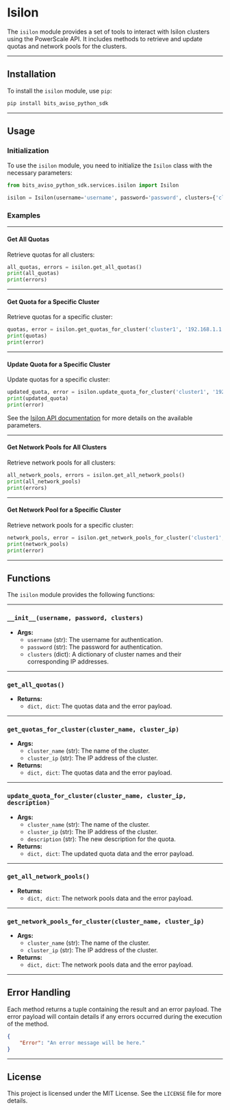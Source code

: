 # Isilon

The `isilon` module provides a set of tools to interact with Isilon clusters using the PowerScale API.
It includes methods to retrieve and update quotas and network pools for the clusters.

---

## Installation

To install the `isilon` module, use `pip`:

```sh
pip install bits_aviso_python_sdk
```

---

## Usage

### Initialization

To use the `isilon` module, you need to initialize the `Isilon` class with the necessary parameters:

```python
from bits_aviso_python_sdk.services.isilon import Isilon

isilon = Isilon(username='username', password='password', clusters={'cluster1': '192.168.1.1', 'cluster2': '192.168.1.2'})
```

### Examples

---

#### Get All Quotas

Retrieve quotas for all clusters:

```python
all_quotas, errors = isilon.get_all_quotas()
print(all_quotas)
print(errors)
```

---

#### Get Quota for a Specific Cluster

Retrieve quotas for a specific cluster:

```python
quotas, error = isilon.get_quotas_for_cluster('cluster1', '192.168.1.1')
print(quotas)
print(error)
```

---

#### Update Quota for a Specific Cluster

Update quotas for a specific cluster:

```python
updated_quota, error = isilon.update_quota_for_cluster('cluster1', '192.168.1.1', description='new quota description')
print(updated_quota)
print(error)
```
See the [Isilon API documentation](https://developer.dell.com/apis/4088/versions/9.5.0/9.5.0.0_ISLANDER_OAS2.json/paths/~1platform~115~1quota~1quotas~1%7Bv15QuotaQuotaId%7D/put) for more details on the available parameters.

---

#### Get Network Pools for All Clusters

Retrieve network pools for all clusters:

```python
all_network_pools, errors = isilon.get_all_network_pools()
print(all_network_pools)
print(errors)
```

---

#### Get Network Pool for a Specific Cluster

Retrieve network pools for a specific cluster:

```python
network_pools, error = isilon.get_network_pools_for_cluster('cluster1', '192.168.1.1')
print(network_pools)
print(error)
```

---

## Functions

The `isilon` module provides the following functions:

---

### `__init__(username, password, clusters)`
- **Args:**
  - `username` (str): The username for authentication.
  - `password` (str): The password for authentication.
  - `clusters` (dict): A dictionary of cluster names and their corresponding IP addresses.

---

### `get_all_quotas()`
- **Returns:**
  - `dict, dict`: The quotas data and the error payload.

---

### `get_quotas_for_cluster(cluster_name, cluster_ip)`
- **Args:**
  - `cluster_name` (str): The name of the cluster.
  - `cluster_ip` (str): The IP address of the cluster.
- **Returns:**
  - `dict, dict`: The quotas data and the error payload.

---

### `update_quota_for_cluster(cluster_name, cluster_ip, description)`
- **Args:**
  - `cluster_name` (str): The name of the cluster.
  - `cluster_ip` (str): The IP address of the cluster.
  - `description` (str): The new description for the quota.
- **Returns:**
  - `dict, dict`: The updated quota data and the error payload.

---

### `get_all_network_pools()`
- **Returns:**
  - `dict, dict`: The network pools data and the error payload.

---

### `get_network_pools_for_cluster(cluster_name, cluster_ip)`
- **Args:**
  - `cluster_name` (str): The name of the cluster.
  - `cluster_ip` (str): The IP address of the cluster.
- **Returns:**
  - `dict, dict`: The network pools data and the error payload.


---

## Error Handling

Each method returns a tuple containing the result and an error payload.
The error payload will contain details if any errors occurred during the execution of the method.

```json
{
    "Error": "An error message will be here."
}
```
---

## License

This project is licensed under the MIT License. See the `LICENSE` file for more details.
